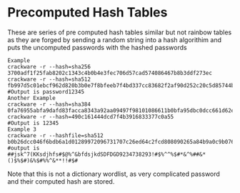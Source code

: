 # Precomputed Hash Tables
These are series of pre computed hash tables similar but not rainbow tables as they are forged by  sending a random string into a hash algorithim and puts the uncomputed passwords with the hashed passwords
```
Example
crackware -r --hash=sha256 3700adf1f25fab8202c1343c4b0b4e3fec706d57cad574086467b8b3ddf273ec
crackware -r --hash=sha512 fb997d5c01ebcf962d820b3b0e7f8bfeeb7f4bd337cc83682f2af90d252c20c5d85744b7c6bb94f48139f690a61e4ad317d6107e4310efc016d9287266b5172b
#Output is password12345
Another Example
crackware -r --hash=sha384 0fa76955abfa9dafd83facca8343a92aa09497f98101086611b0bfa95dbc0dcc661d62e9568a5a032ba81960f3e55d4a
crackware -r --hash=490c161444dcd7f4b3916833377c0a55
#Output is 12345
Example 3
crackware -r --hashfile=sha512 b0b26dcc046f6bdb6a1d01289972096731707c26ed64c2fcd808090265a84b9a0c9b076c29f40fa2e030ac3bf892633c947423efda2135b0eb24f1a547d84984
#output is ##jsk^7(KKsdjhfs#$@%^&bfdsjkdSDFDGD9234738293!#$%^^%$#*&^%##&*()$%$#)&%$#%%^&**!!#$#
```
Note that this is not a dictionary wordlist, as very complicated password and their computed hash are stored.
